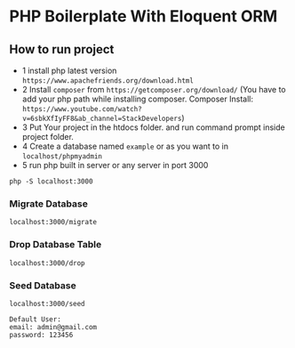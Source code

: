 # PHP Boilerplate With Eloquent ORM


## How to run project

- 1 install php latest version
  ``https://www.apachefriends.org/download.html``
- 2 Install `composer` from `https://getcomposer.org/download/` (You have to add your php path while installing composer. Composer Install: `https://www.youtube.com/watch?v=6sbkXfIyFF8&ab_channel=StackDevelopers`)
- 3 Put Your project in the htdocs folder. and run command prompt inside project folder.
- 4 Create a database named `example` or as you want to   in `localhost/phpmyadmin`
- 5 run php built in server or any server in port 3000
```
php -S localhost:3000
```

### Migrate Database
```
localhost:3000/migrate
```

### Drop Database Table
```
localhost:3000/drop
```

### Seed Database
```
localhost:3000/seed
```
```
Default User:
email: admin@gmail.com
password: 123456
```

